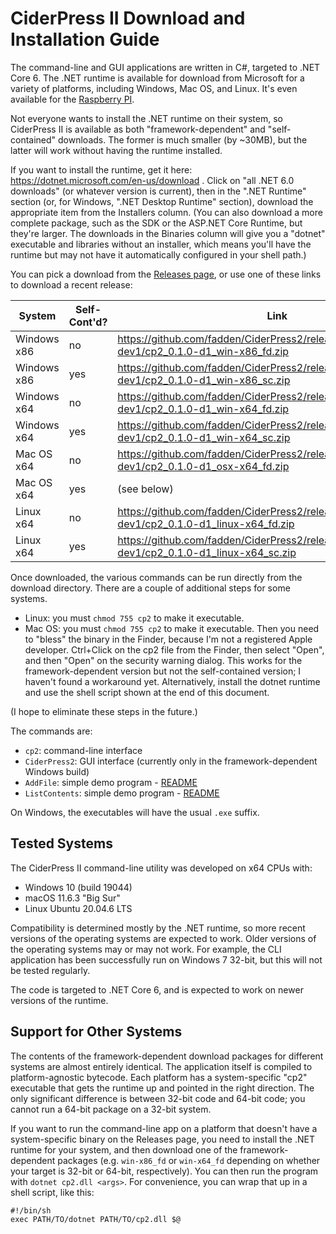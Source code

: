 # CiderPress II Download and Installation Guide #

The command-line and GUI applications are written in C#, targeted to .NET Core 6.  The .NET
runtime is available for download from Microsoft for a variety of platforms, including Windows,
Mac OS, and Linux.  It's even available for the
[Raspberry PI](https://learn.microsoft.com/en-us/dotnet/iot/deployment).

Not everyone wants to install the .NET runtime on their system, so CiderPress II is available
as both "framework-dependent" and "self-contained" downloads.  The former is much smaller
(by ~30MB), but the latter will work without having the runtime installed.

If you want to install the runtime, get it here: https://dotnet.microsoft.com/en-us/download .
Click on "all .NET 6.0 downloads" (or whatever version is current), then in the
".NET Runtime" section (or, for Windows, ".NET Desktop Runtime" section), download the
appropriate item from the Installers column.  (You can also download a more complete package,
such as the SDK or the ASP.NET Core Runtime, but they're larger.  The downloads in the Binaries
column will give you a "dotnet" executable and libraries without an installer, which means you'll
have the runtime but may not have it automatically configured in your shell path.)

You can pick a download from the [Releases page](https://github.com/fadden/ciderpress2/releases),
or use one of these links to download a recent release:

System      | Self-Cont'd? | Link
----------- | ------------ | ----
Windows x86 | no           | https://github.com/fadden/CiderPress2/releases/download/v0.1.0-dev1/cp2_0.1.0-d1_win-x86_fd.zip
Windows x86 | yes          | https://github.com/fadden/CiderPress2/releases/download/v0.1.0-dev1/cp2_0.1.0-d1_win-x86_sc.zip
Windows x64 | no           | https://github.com/fadden/CiderPress2/releases/download/v0.1.0-dev1/cp2_0.1.0-d1_win-x64_fd.zip
Windows x64 | yes          | https://github.com/fadden/CiderPress2/releases/download/v0.1.0-dev1/cp2_0.1.0-d1_win-x64_sc.zip
Mac OS x64  | no           | https://github.com/fadden/CiderPress2/releases/download/v0.1.0-dev1/cp2_0.1.0-d1_osx-x64_fd.zip
Mac OS x64  | yes          | (see below)
Linux x64   | no           | https://github.com/fadden/CiderPress2/releases/download/v0.1.0-dev1/cp2_0.1.0-d1_linux-x64_fd.zip
Linux x64   | yes          | https://github.com/fadden/CiderPress2/releases/download/v0.1.0-dev1/cp2_0.1.0-d1_linux-x64_sc.zip

Once downloaded, the various commands can be run directly from the download directory.  There
are a couple of additional steps for some systems.

 - Linux: you must `chmod 755 cp2` to make it executable.
 - Mac OS: you must `chmod 755 cp2` to make it executable.  Then you need to "bless" the
   binary in the Finder, because I'm not a registered Apple developer.  Ctrl+Click on
   the cp2 file from the Finder, then select "Open", and then "Open" on the security
   warning dialog.  This works for the framework-dependent version but not the
   self-contained version; I haven't found a workaround yet.  Alternatively, install the
   dotnet runtime and use the shell script shown at the end of this document.

(I hope to eliminate these steps in the future.)

The commands are:

 - `cp2`: command-line interface
 - `CiderPress2`: GUI interface (currently only in the framework-dependent Windows build)
 - `AddFile`: simple demo program - [README](Examples/AddFile/README.md)
 - `ListContents`: simple demo program - [README](Examples/ListContents/README.md)

On Windows, the executables will have the usual `.exe` suffix.

## Tested Systems ##

The CiderPress II command-line utility was developed on x64 CPUs with:

 - Windows 10 (build 19044)
 - macOS 11.6.3 "Big Sur"
 - Linux Ubuntu 20.04.6 LTS

Compatibility is determined mostly by the .NET runtime, so more recent versions of the operating
systems are expected to work.  Older versions of the operating systems may or may not work.  For
example, the CLI application has been successfully run on Windows 7 32-bit, but this will not be
tested regularly.

The code is targeted to .NET Core 6, and is expected to work on newer versions of the runtime.

## Support for Other Systems ##

The contents of the framework-dependent download packages for different systems are almost
entirely identical.  The application itself is compiled to platform-agnostic bytecode.  Each
platform has a system-specific "cp2" executable that gets the runtime up and pointed in the
right direction.  The only significant difference is between 32-bit code and 64-bit code; you
cannot run a 64-bit package on a 32-bit system.

If you want to run the command-line app on a platform that doesn't have a system-specific
binary on the Releases page, you need to install the .NET runtime for your system, and then
download one of the framework-dependent packages (e.g. `win-x86_fd` or `win-x64_fd` depending
on whether your target is 32-bit or 64-bit, respectively).  You can then run the program with
`dotnet cp2.dll <args>`.  For convenience, you can wrap that up in a shell script, like this:

    #!/bin/sh
    exec PATH/TO/dotnet PATH/TO/cp2.dll $@
